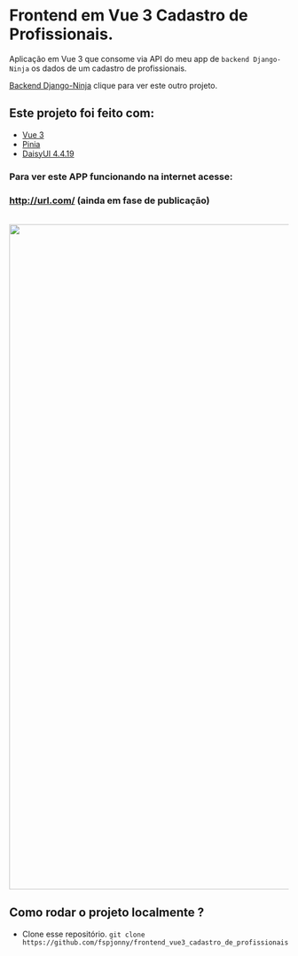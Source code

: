 # Frontend em Vue 3 Cadastro de Profissionais.

Aplicação em Vue 3 que consome via API do meu app de `backend Django-Ninja` os dados de um cadastro de profissionais.

[Backend Django-Ninja](https://github.com/fspjonny/backend-api-django-ninja-cadastro) clique para ver este outro projeto.

## Este projeto foi feito com:

- [Vue 3](https://vuejs.org/)
- [Pinia](https://pinia.vuejs.org/)
- [DaisyUI 4.4.19](https://daisyui.com/)

### Para ver este APP funcionando na internet acesse:

### http://url.com/ (ainda em fase de publicação)

<br/>
<div align="center">
<img height="1200" src="https://i.imgur.com/wpK7zFE.png" alt="Tela Inicial">
</div>

## Como rodar o projeto localmente ?

- Clone esse repositório. `git clone https://github.com/fspjonny/frontend_vue3_cadastro_de_profissionais`

